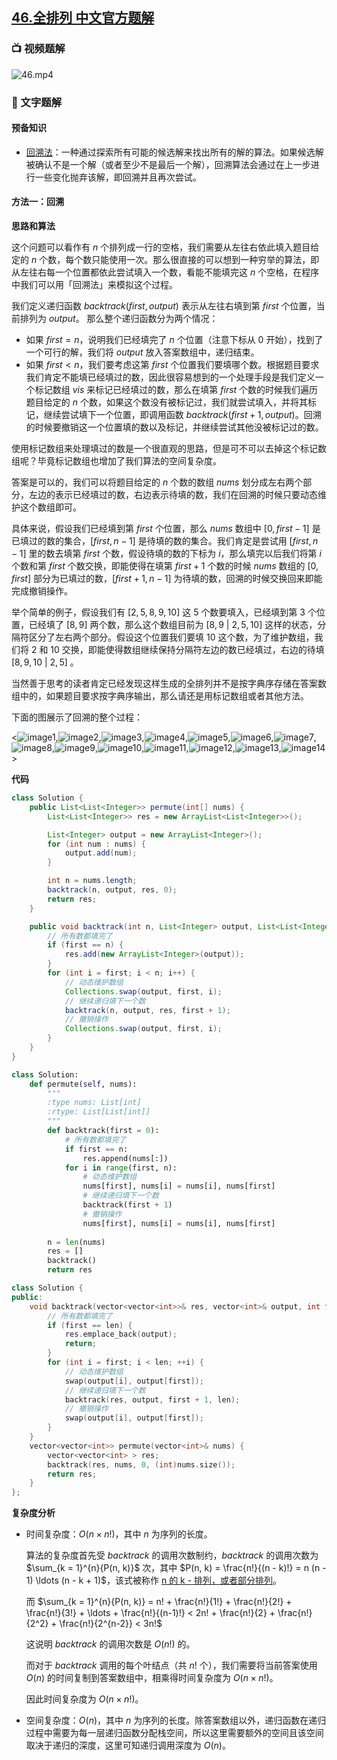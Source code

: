 ## [46.全排列 中文官方题解](https://leetcode.cn/problems/permutations/solutions/100000/quan-pai-lie-by-leetcode-solution-2)

### 📺 视频题解

![46.mp4](11db115f-647e-4a23-bb02-6560ffe883ad)

### 📖 文字题解

#### 预备知识

- [回溯法](https://baike.baidu.com/item/%E5%9B%9E%E6%BA%AF%E7%AE%97%E6%B3%95/9258495)：一种通过探索所有可能的候选解来找出所有的解的算法。如果候选解被确认不是一个解（或者至少不是最后一个解），回溯算法会通过在上一步进行一些变化抛弃该解，即回溯并且再次尝试。 

#### 方法一：回溯

**思路和算法**

这个问题可以看作有 $n$ 个排列成一行的空格，我们需要从左往右依此填入题目给定的 $n$ 个数，每个数只能使用一次。那么很直接的可以想到一种穷举的算法，即从左往右每一个位置都依此尝试填入一个数，看能不能填完这 $n$ 个空格，在程序中我们可以用「回溯法」来模拟这个过程。

我们定义递归函数 $\textit{backtrack}(\textit{first}, \textit{output})$ 表示从左往右填到第 $\textit{first}$ 个位置，当前排列为 $\textit{output}$。 那么整个递归函数分为两个情况：

- 如果 $\textit{first} = n$，说明我们已经填完了 $n$ 个位置（注意下标从 $0$ 开始），找到了一个可行的解，我们将 $\textit{output}$ 放入答案数组中，递归结束。
- 如果 $\textit{first} < n$，我们要考虑这第 $\textit{first}$ 个位置我们要填哪个数。根据题目要求我们肯定不能填已经填过的数，因此很容易想到的一个处理手段是我们定义一个标记数组 $\textit{vis}$ 来标记已经填过的数，那么在填第 $\textit{first}$ 个数的时候我们遍历题目给定的 $n$ 个数，如果这个数没有被标记过，我们就尝试填入，并将其标记，继续尝试填下一个位置，即调用函数 $\textit{backtrack}(\textit{first} + 1, \textit{output})$。回溯的时候要撤销这一个位置填的数以及标记，并继续尝试其他没被标记过的数。

使用标记数组来处理填过的数是一个很直观的思路，但是可不可以去掉这个标记数组呢？毕竟标记数组也增加了我们算法的空间复杂度。

答案是可以的，我们可以将题目给定的 $n$ 个数的数组 $\textit{nums}$ 划分成左右两个部分，左边的表示已经填过的数，右边表示待填的数，我们在回溯的时候只要动态维护这个数组即可。

具体来说，假设我们已经填到第 $\textit{first}$ 个位置，那么 $\textit{nums}$ 数组中 $[0, \textit{first} - 1]$ 是已填过的数的集合，$[\textit{first}, n - 1]$ 是待填的数的集合。我们肯定是尝试用 $[\textit{first}, n - 1]$ 里的数去填第 $\textit{first}$ 个数，假设待填的数的下标为 $i$，那么填完以后我们将第 $i$ 个数和第 $\textit{first}$ 个数交换，即能使得在填第 $\textit{first} + 1$ 个数的时候 $\textit{nums}$ 数组的 $[0, \textit{first}]$ 部分为已填过的数，$[\textit{first} + 1, n - 1]$ 为待填的数，回溯的时候交换回来即能完成撤销操作。

举个简单的例子，假设我们有 $[2, 5, 8, 9, 10]$ 这 $5$ 个数要填入，已经填到第 $3$ 个位置，已经填了 $[8, 9]$ 两个数，那么这个数组目前为 $[8, 9~|~2, 5, 10]$ 这样的状态，分隔符区分了左右两个部分。假设这个位置我们要填 $10$ 这个数，为了维护数组，我们将 $2$ 和 $10$ 交换，即能使得数组继续保持分隔符左边的数已经填过，右边的待填 $[8, 9, 10~|~2, 5]$ 。

当然善于思考的读者肯定已经发现这样生成的全排列并不是按字典序存储在答案数组中的，如果题目要求按字典序输出，那么请还是用标记数组或者其他方法。

下面的图展示了回溯的整个过程：

<![image1](https://assets.leetcode-cn.com/solution-static/46/fig1.PNG),![image2](https://assets.leetcode-cn.com/solution-static/46/fig2.PNG),![image3](https://assets.leetcode-cn.com/solution-static/46/fig3.PNG),![image4](https://assets.leetcode-cn.com/solution-static/46/fig4.PNG),![image5](https://assets.leetcode-cn.com/solution-static/46/fig5.PNG),![image6](https://assets.leetcode-cn.com/solution-static/46/fig6.PNG),![image7](https://assets.leetcode-cn.com/solution-static/46/fig7.PNG),![image8](https://assets.leetcode-cn.com/solution-static/46/fig8.PNG),![image9](https://assets.leetcode-cn.com/solution-static/46/fig9.PNG),![image10](https://assets.leetcode-cn.com/solution-static/46/fig10.PNG),![image11](https://assets.leetcode-cn.com/solution-static/46/fig11.PNG),![image12](https://assets.leetcode-cn.com/solution-static/46/fig12.PNG),![image13](https://assets.leetcode-cn.com/solution-static/46/fig13.PNG),![image14](https://assets.leetcode-cn.com/solution-static/46/fig14.PNG)>

**代码**

```Java [sol1-Java]
class Solution {
    public List<List<Integer>> permute(int[] nums) {
        List<List<Integer>> res = new ArrayList<List<Integer>>();

        List<Integer> output = new ArrayList<Integer>();
        for (int num : nums) {
            output.add(num);
        }

        int n = nums.length;
        backtrack(n, output, res, 0);
        return res;
    }

    public void backtrack(int n, List<Integer> output, List<List<Integer>> res, int first) {
        // 所有数都填完了
        if (first == n) {
            res.add(new ArrayList<Integer>(output));
        }
        for (int i = first; i < n; i++) {
            // 动态维护数组
            Collections.swap(output, first, i);
            // 继续递归填下一个数
            backtrack(n, output, res, first + 1);
            // 撤销操作
            Collections.swap(output, first, i);
        }
    }
}
```

```Python [sol1-Python]
class Solution:
    def permute(self, nums):
        """
        :type nums: List[int]
        :rtype: List[List[int]]
        """
        def backtrack(first = 0):
            # 所有数都填完了
            if first == n:  
                res.append(nums[:])
            for i in range(first, n):
                # 动态维护数组
                nums[first], nums[i] = nums[i], nums[first]
                # 继续递归填下一个数
                backtrack(first + 1)
                # 撤销操作
                nums[first], nums[i] = nums[i], nums[first]
        
        n = len(nums)
        res = []
        backtrack()
        return res
```

```C++ [sol1-C++]
class Solution {
public:
    void backtrack(vector<vector<int>>& res, vector<int>& output, int first, int len){
        // 所有数都填完了
        if (first == len) {
            res.emplace_back(output);
            return;
        }
        for (int i = first; i < len; ++i) {
            // 动态维护数组
            swap(output[i], output[first]);
            // 继续递归填下一个数
            backtrack(res, output, first + 1, len);
            // 撤销操作
            swap(output[i], output[first]);
        }
    }
    vector<vector<int>> permute(vector<int>& nums) {
        vector<vector<int> > res;
        backtrack(res, nums, 0, (int)nums.size());
        return res;
    }
};
```

**复杂度分析**

* 时间复杂度：$O(n \times n!)$，其中 $n$ 为序列的长度。

  算法的复杂度首先受 $\textit{backtrack}$ 的调用次数制约，$\textit{backtrack}$ 的调用次数为 $\sum_{k = 1}^{n}{P(n, k)}$ 次，其中 $P(n, k) = \frac{n!}{(n - k)!} = n (n - 1) \ldots (n - k + 1)$，该式被称作 [n 的 k - 排列，或者部分排列](https://baike.baidu.com/item/%E6%8E%92%E5%88%97/7804523)。

  而 $\sum_{k = 1}^{n}{P(n, k)} = n! + \frac{n!}{1!} + \frac{n!}{2!} + \frac{n!}{3!} + \ldots + \frac{n!}{(n-1)!} < 2n! + \frac{n!}{2} + \frac{n!}{2^2} + \frac{n!}{2^{n-2}} < 3n!$

  这说明 $\textit{backtrack}$ 的调用次数是 $O(n!)$ 的。

  而对于 $\textit{backtrack}$ 调用的每个叶结点（共 $n!$ 个），我们需要将当前答案使用 $O(n)$ 的时间复制到答案数组中，相乘得时间复杂度为 $O(n \times n!)$。

  因此时间复杂度为 $O(n \times n!)$。

* 空间复杂度：$O(n)$，其中 $n$ 为序列的长度。除答案数组以外，递归函数在递归过程中需要为每一层递归函数分配栈空间，所以这里需要额外的空间且该空间取决于递归的深度，这里可知递归调用深度为 $O(n)$。